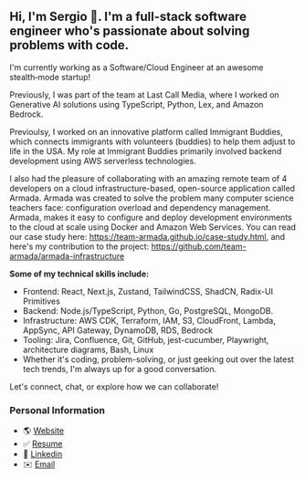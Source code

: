 
## Hi, I'm Sergio 👋. I'm a full-stack software engineer who's passionate about solving problems with code.

I'm currently working as a Software/Cloud Engineer at an awesome stealth‑mode startup!

Previously, I was part of the team at Last Call Media, where I worked on Generative AI solutions using TypeScript, Python, Lex, and Amazon Bedrock.

Previoulsy, I worked on an innovative platform called Immigrant Buddies, which connects immigrants with volunteers (buddies) to help them adjust to life in the USA. My role at Immigrant Buddies primarily involved backend development using AWS serverless technologies.

I also had the pleasure of collaborating with an amazing remote team of 4 developers on a cloud infrastructure-based, open-source application called Armada. Armada was created to solve the problem many computer science teachers face: configuration overload and dependency management. Armada, makes it easy to configure and deploy development environments to the cloud at scale using Docker and Amazon Web Services. You can read our case study here: https://team-armada.github.io/case-study.html, and here's my contribution to the project: https://github.com/team-armada/armada-infrastructure

<!-- I enjoy learning new skills in my spare time through hands-on practice. Currently, I'm working on Verbo—an application designed to help users learn new languages by translating text into any of the 72 supported languages. In addition to translations, Verbo offers audio pronunciations and practical examples to demonstrate how words and phrases are used in real-life conversations. To follow my progress, visit the project page here https://sergiopichardo.com/projects/verbo, and you can also explore the code repo in here https://github.com/sergiopichardo/verbo. -->

**Some of my technical skills include:**
- Frontend: React, Next.js, Zustand, TailwindCSS, ShadCN, Radix-UI Primitives
- Backend: Node.js/TypeScript, Python, Go, PostgreSQL, MongoDB.
- Infrastructure: AWS CDK, Terraform, IAM, S3, CloudFront, Lambda, AppSync, API Gateway, DynamoDB, RDS, Bedrock
- Tooling: Jira, Confluence, Git, GitHub, jest-cucumber, Playwright, architecture diagrams, Bash, Linux
- Whether it's coding, problem-solving, or just geeking out over the latest tech trends, I'm always up for a good conversation.

Let's connect, chat, or explore how we can collaborate!
### Personal Information
- 🌎 [Website](https://sergiopichardo.com/)
- ✅ [Resume](https://sergiopichardo.com/resume-sergio-pichardo.pdf)
- 👔 [Linkedin](https://www.linkedin.com/in/sergiopichardo/) 
- ✉️ [Email](sergiopichardo@proton.me)
